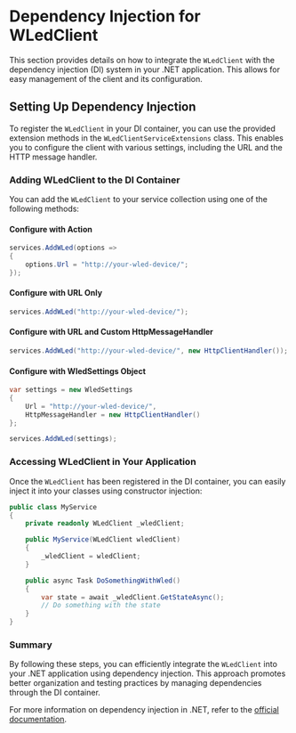 
# Dependency Injection for WLedClient

This section provides details on how to integrate the `WLedClient` with the dependency injection (DI) system in your .NET application. This allows for easy management of the client and its configuration.

## Setting Up Dependency Injection

To register the `WLedClient` in your DI container, you can use the provided extension methods in the `WLedClientServiceExtensions` class. This enables you to configure the client with various settings, including the URL and the HTTP message handler.

### Adding WLedClient to the DI Container

You can add the `WLedClient` to your service collection using one of the following methods:

#### Configure with Action

```csharp
services.AddWLed(options =>
{
    options.Url = "http://your-wled-device/";
});
```

#### Configure with URL Only

```csharp
services.AddWLed("http://your-wled-device/");
```

#### Configure with URL and Custom HttpMessageHandler

```csharp
services.AddWLed("http://your-wled-device/", new HttpClientHandler());
```

#### Configure with WledSettings Object

```csharp
var settings = new WledSettings
{
    Url = "http://your-wled-device/",
    HttpMessageHandler = new HttpClientHandler()
};

services.AddWLed(settings);
```

### Accessing WLedClient in Your Application

Once the `WLedClient` has been registered in the DI container, you can easily inject it into your classes using constructor injection:

```csharp
public class MyService
{
    private readonly WLedClient _wledClient;

    public MyService(WLedClient wledClient)
    {
        _wledClient = wledClient;
    }

    public async Task DoSomethingWithWled()
    {
        var state = await _wledClient.GetStateAsync();
        // Do something with the state
    }
}
```

### Summary

By following these steps, you can efficiently integrate the `WLedClient` into your .NET application using dependency injection. This approach promotes better organization and testing practices by managing dependencies through the DI container.

For more information on dependency injection in .NET, refer to the [official documentation](https://docs.microsoft.com/en-us/dotnet/core/extensions/dependency-injection).
